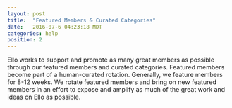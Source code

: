 ```yaml
---
layout: post
title:  "Featured Members & Curated Categories"
date:   2016-07-6 04:23:18 MDT
categories: help
position: 2
---
```

Ello works to support and promote as many great members as possible through our featured members and curated categories. Featured members become part of a human-curated rotation. Generally, we feature members for 8-12 weeks. We rotate featured members and bring on new featured members in an effort to expose and amplify as much of the great work and ideas on Ello as possible.
